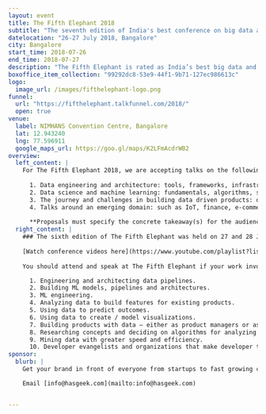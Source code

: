 ```yaml
---
layout: event
title: The Fifth Elephant 2018
subtitle: "The seventh edition of India's best conference on big data and machine learning."
datelocation: "26-27 July 2018, Bangalore"
city: Bangalore
start_time: 2018-07-26
end_time: 2018-07-27
description: "The Fifth Elephant is rated as India’s best big data and machine learning conference. It is a conference for practitioners by practitioners."
boxoffice_item_collection: "99292dc8-53e9-44f1-9b71-127ec986613c"
logo:
  image_url: /images/fifthelephant-logo.png
funnel:
  url: "https://fifthelephant.talkfunnel.com/2018/"
  open: true
venue:
  label: NIMHANS Convention Centre, Bangalore
  lat: 12.943240
  lng: 77.596911
  google_maps_url: https://goo.gl/maps/K2LFmAcdrWB2
overview:
  left_content: |
    For The Fifth Elephant 2018, we are accepting talks on the following topics:
    
      1. Data engineering and architecture: tools, frameworks, infrastructure, architecture, case studies and scaling. 
      2. Data science and machine learning: fundamentals, algorithms, streaming, tools, domain specific and data specific examples, case studies.
      3. The journey and challenges in building data driven products: design, data insights, visualisation, culture, security, governance and case studies.
      4. Talks around an emerging domain: such as IoT, finance, e-commerce, payments or data in government.
      
      **Proposals must specify the concrete takeaway(s) for the audience. We insist on actionable insights which will help practitioners in their work.** 
  right_content: |
    ### The sixth edition of The Fifth Elephant was held on 27 and 28 July 2017.
    
    [Watch conference videos here](https://www.youtube.com/playlist?list=PL279M8GbNseu0Zj1Rlmdw_EVcKo09paUW)
    
    You should attend and speak at The Fifth Elephant if your work involves:

      1. Engineering and architecting data pipelines.
      2. Building ML models, pipelines and architectures.
      3. ML engineering.
      4. Analyzing data to build features for existing products.
      5. Using data to predict outcomes.
      6. Using data to create / model visualizations.
      7. Building products with data – either as product managers or as decision scientists.
      8. Researching concepts and deciding on algorithms for analyzing datasets.
      9. Mining data with greater speed and efficiency.
      10. Developer evangelists and organizations that make developer tools and API for machine learning, full stack engineering, and data science.
sponsor:
  blurb: |
    Get your brand in front of everyone from startups to fast growing companies, developers to CXOs. All under one roof.

    Email [info@hasgeek.com](mailto:info@hasgeek.com)


---
```

